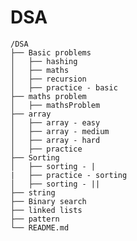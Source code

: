 # DSA

    /DSA
    ├── Basic problems
    │   ├── hashing
    │   ├── maths
    │   ├── recursion
    │   ├── practice - basic
    ├── maths problem
    │   ├── mathsProblem
    ├── array
    │   ├── array - easy
    │   ├── array - medium
    │   ├── array - hard
    │   ├── practice
    ├── Sorting
    │   ├── sorting - |
    |   ├── practice - sorting
    │   ├── sorting - ||
    ├── string
    ├── Binary search
    ├── linked lists
    ├── pattern
    └── README.md
